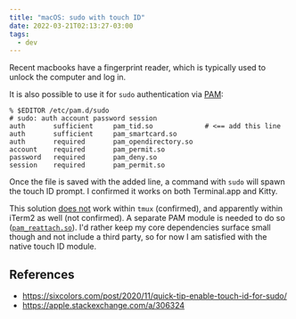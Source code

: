 ```yaml
---
title: "macOS: sudo with touch ID"
date: 2022-03-21T02:13:27-03:00
tags:
  - dev
---
```


Recent macbooks have a fingerprint reader, which is typically used to unlock the computer and log in.

It is also possible to use it for `sudo` authentication via [PAM](https://en.wikipedia.org/wiki/Pluggable_authentication_module):


```shell
% $EDITOR /etc/pam.d/sudo
# sudo: auth account password session
auth       sufficient     pam_tid.so             # <== add this line
auth       sufficient     pam_smartcard.so
auth       required       pam_opendirectory.so
account    required       pam_permit.so
password   required       pam_deny.so
session    required       pam_permit.so
```

Once the file is saved with the added line, a command with `sudo` will spawn the touch ID prompt. I confirmed it works on both Terminal.app and Kitty.

This solution [does not](https://apple.stackexchange.com/a/392407) work within `tmux` (confirmed), and apparently within iTerm2 as well (not confirmed). A separate PAM module is needed to do so ([`pam_reattach.so`](https://github.com/fabianishere/pam_reattach)). I'd rather keep my core dependencies surface small though and not include a third party, so for now I am satisfied with the native touch ID module.

## References

- https://sixcolors.com/post/2020/11/quick-tip-enable-touch-id-for-sudo/
- https://apple.stackexchange.com/a/306324
